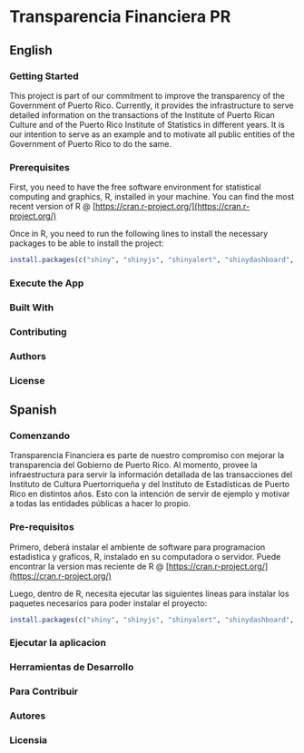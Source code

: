 # Transparencia Financiera PR

## English

### Getting Started

This project is part of our commitment to improve the transparency of the Government of Puerto Rico. Currently, it provides the infrastructure to serve detailed information on the transactions of the Institute of Puerto Rican Culture and of the Puerto Rico Institute of Statistics in different years. It is our intention to serve as an example and to motivate all public entities of the Government of Puerto Rico to do the same.

### Prerequisites

First, you need to have the free software environment for statistical computing and graphics, R, installed in your machine. You can find the most recent version of R @ [https://cran.r-project.org/](https://cran.r-project.org/)

Once in R, you need to run the following lines to install the necessary packages to be able to install the project:

```R
install.packages(c("shiny", "shinyjs", "shinyalert", "shinydashboard", "tidyverse", "DT", "plotly"))
```

### Execute the App


### Built With
### Contributing
### Authors
### License

## Spanish

### Comenzando

Transparencia Financiera es parte de nuestro compromiso con mejorar la transparencia del Gobierno de Puerto Rico. Al momento, provee la infraestructura para servir la información detallada de las transacciones del Instituto de Cultura Puertorriqueña y del Instituto de Estadísticas de Puerto Rico en distintos años. Esto con la intención de servir de ejemplo y motivar a todas las entidades públicas a hacer lo propio.

### Pre-requisitos

Primero, deberá instalar el ambiente de software para programacion estadistica y graficos, R, instalado en su computadora o servidor. Puede encontrar la version mas reciente de R @ [https://cran.r-project.org/](https://cran.r-project.org/)

Luego, dentro de R, necesita ejecutar las siguientes lineas para instalar los paquetes necesarios para poder instalar el proyecto: 

```R
install.packages(c("shiny", "shinyjs", "shinyalert", "shinydashboard", "tidyverse", "DT", "plotly"))
```

### Ejecutar la aplicacion 
### Herramientas de Desarrollo
### Para Contribuir
### Autores
### Licensia